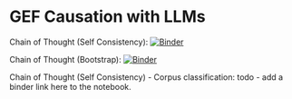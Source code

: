 # GEF Causation with LLMs

Chain of Thought (Self Consistency): 
[![Binder](https://binderhub.atap-binder.cloud.edu.au/badge_logo.svg)](https://binderhub.atap-binder.cloud.edu.au/v2/gh/Sydney-Informatics-Hub/GEF-Causation-LLMs/2a46aa9e5e9909ba8be765c8a56c98ac95e3b96b?labpath=causation-cotsc.ipynb)

Chain of Thought (Bootstrap):
[![Binder](https://binderhub.atap-binder.cloud.edu.au/badge_logo.svg)](https://binderhub.atap-binder.cloud.edu.au/v2/gh/Sydney-Informatics-Hub/GEF-Causation-LLMs/9d50b3dcf0b3e2cc20776e1d7ec0e2d990a67a42?labpath=causation-bootstrap.ipynb)

Chain of Thought (Self Consistency) - Corpus classification:
todo - add a binder link here to the notebook.
